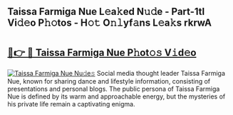 ## Taissa Farmiga Nue L𝚎a𝚔ed N𝚞𝚍e - Part-1tI Vi𝚍𝚎o P𝚑𝚘tos - H𝚘𝚝 O𝚗𝚕yf𝚊ns L𝚎a𝚔s rkrwA

# <h2><a href="http://kf0xmgw.oniu.top/?m=Taissa+Farmiga+Nue">🔗👉 🔴 Taissa Farmiga Nue P𝚑ot𝚘𝚜 V𝚒d𝚎o</a></h2>

[![Taissa Farmiga Nue Nu𝚍e𝚜](https://i.imgur.com/0qMVB7G.gif)](http://kf0xmgw.oniu.top/?m=Taissa+Farmiga+Nue)
Social media thought leader Taissa Farmiga Nue, known for sharing dance and lifestyle information, consisting of presentations and personal blogs. The public persona of Taissa Farmiga Nue is defined by its warm and approachable energy, but the mysteries of his private life remain a captivating enigma.  
